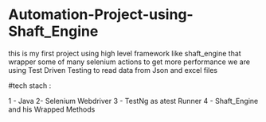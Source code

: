 # Automation-Project-using-Shaft_Engine
this is my first project using high level framework like shaft_engine that wrapper some of many selenium actions to get more performance 
we are using Test Driven Testing to read data from Json and excel files 

#tech stach :

1 - Java 
2- Selenium Webdriver 
3 - TestNg as  atest Runner 
4 - Shaft_Engine and his Wrapped Methods 
